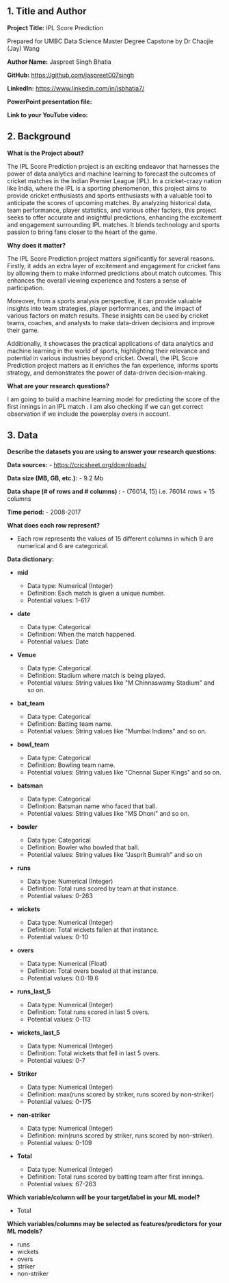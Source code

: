 ## 1. Title and Author

**Project Title:** IPL Score Prediction

Prepared for UMBC Data Science Master Degree Capstone by Dr Chaojie (Jay) Wang

**Author Name:** Jaspreet Singh Bhatia

**GitHub:** https://github.com/jaspreet007singh

**LinkedIn:** https://www.linkedin.com/in/jsbhatia7/

**PowerPoint presentation file:**

**Link to your YouTube video:** 
    
## 2. Background

**What is the Project about?**

The IPL Score Prediction project is an exciting endeavor that harnesses the power of data analytics and machine learning to forecast the outcomes of cricket matches in the Indian Premier League (IPL). In a cricket-crazy nation like India, where the IPL is a sporting phenomenon, this project aims to provide cricket enthusiasts and sports enthusiasts with a valuable tool to anticipate the scores of upcoming matches. By analyzing historical data, team performance, player statistics, and various other factors, this project seeks to offer accurate and insightful predictions, enhancing the excitement and engagement surrounding IPL matches. It blends technology and sports passion to bring fans closer to the heart of the game.


**Why does it matter?**

The IPL Score Prediction project matters significantly for several reasons. Firstly, it adds an extra layer of excitement and engagement for cricket fans by allowing them to make informed predictions about match outcomes. This enhances the overall viewing experience and fosters a sense of participation.

Moreover, from a sports analysis perspective, it can provide valuable insights into team strategies, player performances, and the impact of various factors on match results. These insights can be used by cricket teams, coaches, and analysts to make data-driven decisions and improve their game.

Additionally, it showcases the practical applications of data analytics and machine learning in the world of sports, highlighting their relevance and potential in various industries beyond cricket. Overall, the IPL Score Prediction project matters as it enriches the fan experience, informs sports strategy, and demonstrates the power of data-driven decision-making.



**What are your research questions?**


I am going to build a machine learning model for predicting the score of the first innings in an IPL match . I am also checking if we can get correct observation if we include the powerplay overs in account.

## 3. Data 

**Describe the datasets you are using to answer your research questions:**

**Data sources:** - https://cricsheet.org/downloads/

**Data size (MB, GB, etc.):** - 9.2 Mb

**Data shape (# of rows and # columns) :** - (76014, 15) i.e. 76014 rows × 15 columns

**Time period:** - 2008-2017

**What does each row represent?** 

- Each row represents the values of 15 different columns in which 9 are numerical and 6 are categorical.

**Data dictionary:**

- **mid**
  - Data type: Numerical (Integer)
  - Definition: Each match is given a unique number.
  - Potential values: 1-617

- **date**
  - Data type: Categorical
  - Definition: When the match happened.
  - Potential values: Date

- **Venue**
  - Data type: Categorical
  - Definition: Stadium where match is being played.
  - Potential values: String values like "M Chinnaswamy Stadium" and so on.
 
- **bat_team**
  - Data type: Categorical
  - Definition: Batting team name.
  - Potential values: String values like "Mumbai Indians" and so on.

- **bowl_team**
  - Data type: Categorical
  - Definition: Bowling team name.
  - Potential values: String values like "Chennai Super Kings" and so on.

- **batsman**
  - Data type: Categorical
  - Definition: Batsman name who faced that ball.
  - Potential values: String values like "MS Dhoni" and so on.

- **bowler**
  - Data type: Categorical
  - Definition: Bowler who bowled that ball.
  - Potential values: String values like "Jasprit Bumrah" and so on

- **runs**
  - Data type: Numerical (Integer)
  - Definition: Total runs scored by team at that instance.
  - Potential values: 0-263

- **wickets**
  - Data type: Numerical (Integer)
  - Definition:  Total wickets fallen at that instance.
  - Potential values: 0-10

- **overs**
  - Data type: Numerical (Float)
  - Definition:  Total overs bowled at that instance.
  - Potential values: 0.0-19.6

- **runs_last_5**
  - Data type: Numerical (Integer)
  - Definition: Total runs scored in last 5 overs.
  - Potential values: 0-113

- **wickets_last_5**
  - Data type: Numerical (Integer)
  - Definition: Total wickets that fell in last 5 overs.
  - Potential values: 0-7

- **Striker**
  - Data type: Numerical (Integer)
  - Definition: max(runs scored by striker, runs scored by non-striker)
  - Potential values: 0-175

- **non-striker**
  - Data type: Numerical (Integer)
  - Definition: min(runs scored by striker, runs scored by non-striker).
  - Potential values: 0-109

- **Total**
  - Data type: Numerical (Integer)
  - Definition: Total runs scored by batting team after first innings.
  - Potential values: 67-263



**Which variable/column will be your target/label in your ML model?**
-	Total

**Which variables/columns may be selected as features/predictors for your ML models?**
 - runs
 - wickets
 - overs
 - striker
 - non-striker
